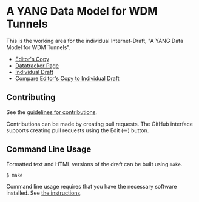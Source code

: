 # A YANG Data Model for WDM Tunnels

This is the working area for the individual Internet-Draft, "A YANG Data Model for WDM Tunnels".

* [Editor's Copy](https://aguoietf.github.io/merged-ietf-ccamp-wdm-tunnel-yang/#go.draft-bgk-ccamp-merged-wdm-tunnel.html)
* [Datatracker Page](https://datatracker.ietf.org/doc/draft-bgk-ccamp-merged-wdm-tunnel)
* [Individual Draft](https://datatracker.ietf.org/doc/html/draft-bgk-ccamp-merged-wdm-tunnel)
* [Compare Editor's Copy to Individual Draft](https://aguoietf.github.io/merged-ietf-ccamp-wdm-tunnel-yang/#go.draft-bgk-ccamp-merged-wdm-tunnel.diff)


## Contributing

See the
[guidelines for contributions](https://github.com/aguoietf/merged-ietf-ccamp-wdm-tunnel-yang/blob/main/CONTRIBUTING.md).

Contributions can be made by creating pull requests.
The GitHub interface supports creating pull requests using the Edit (✏) button.


## Command Line Usage

Formatted text and HTML versions of the draft can be built using `make`.

```sh
$ make
```

Command line usage requires that you have the necessary software installed.  See
[the instructions](https://github.com/martinthomson/i-d-template/blob/main/doc/SETUP.md).

